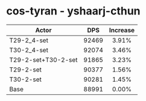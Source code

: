 # cos-tyran - yshaarj-cthun
| Actor | DPS | Increase |
|---|:---:|:---:|
|T29-2_4-set|92469|3.91%|
|T30-2_4-set|92074|3.46%|
|T29-2-set+T30-2-set|91865|3.23%|
|T29-2-set|90377|1.56%|
|T30-2-set|90281|1.45%|
|Base|88991|0.00%|
